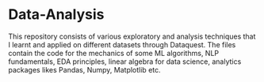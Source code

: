 # Data-Analysis 
This repository consists of various exploratory and analysis techniques that I learnt and applied on different datasets through Dataquest.
The files contain the code for the mechanics of some ML algorithms, NLP fundamentals, EDA principles, linear algebra for data science, analytics packages likes Pandas, Numpy, Matplotlib etc.  
